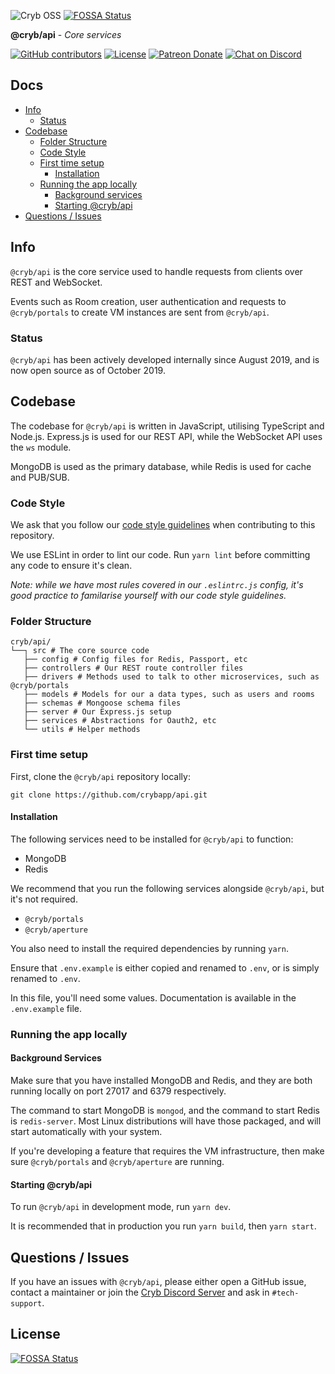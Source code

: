 ![Cryb OSS](.github/api-icon.png "@cryb/api Logo")
[![FOSSA Status](https://app.fossa.com/api/projects/git%2Bgithub.com%2Fcrybapp%2Fapi.svg?type=shield)](https://app.fossa.com/projects/git%2Bgithub.com%2Fcrybapp%2Fapi?ref=badge_shield)

**@cryb/api** - _Core services_

[![GitHub contributors](https://img.shields.io/github/contributors/crybapp/api)](https://github.com/crybapp/api/graphs/contributors) [![License](https://img.shields.io/github/license/crybapp/api)](https://github.com/crybapp/api/blob/master/LICENSE) [![Patreon Donate](https://img.shields.io/badge/donate-Patreon-red.svg)](https://patreon.com/cryb) [![Chat on Discord](https://discord.com/api/guilds/594942455749672983/widget.png)](https://discord.gg/xdhEgD5)

## Docs

* [Info](#info)
  * [Status](#status)
* [Codebase](#codebase)
  * [Folder Structure](#folder-structure)
  * [Code Style](#code-style)
  * [First time setup](#first-time-setup)
    * [Installation](#installation)
  * [Running the app locally](#running-the-app-locally)
    * [Background services](#background-services)
    * [Starting @cryb/api](#starting-@cryb/api)
* [Questions / Issues](#questions--issues)

## Info

`@cryb/api` is the core service used to handle requests from clients over REST and WebSocket.

Events such as Room creation, user authentication and requests to `@cryb/portals` to create VM instances are sent from `@cryb/api`.

### Status

`@cryb/api` has been actively developed internally since August 2019, and is now open source as of October 2019.

## Codebase

The codebase for `@cryb/api` is written in JavaScript, utilising TypeScript and Node.js. Express.js is used for our REST API, while the WebSocket API uses the `ws` module.

MongoDB is used as the primary database, while Redis is used for cache and PUB/SUB.

### Code Style

We ask that you follow our [code style guidelines](https://github.com/crybapp/library/blob/master/code-style/STYLE.md) when contributing to this repository.

We use ESLint in order to lint our code. Run `yarn lint` before committing any code to ensure it's clean.

*Note: while we have most rules covered in our `.eslintrc.js` config, it's good practice to familarise yourself with our code style guidelines.*

### Folder Structure

```
cryb/api/
└──┐ src # The core source code
   ├── config # Config files for Redis, Passport, etc
   ├── controllers # Our REST route controller files
   ├── drivers # Methods used to talk to other microservices, such as @cryb/portals
   ├── models # Models for our a data types, such as users and rooms
   ├── schemas # Mongoose schema files
   ├── server # Our Express.js setup
   ├── services # Abstractions for Oauth2, etc
   └── utils # Helper methods
```

### First time setup

First, clone the `@cryb/api` repository locally:

```
git clone https://github.com/crybapp/api.git
```

#### Installation

The following services need to be installed for `@cryb/api` to function:

* MongoDB
* Redis

We recommend that you run the following services alongside `@cryb/api`, but it's not required.

* `@cryb/portals`
* `@cryb/aperture`

You also need to install the required dependencies by running `yarn`.

Ensure that `.env.example` is either copied and renamed to `.env`, or is simply renamed to `.env`.

In this file, you'll need some values. Documentation is available in the `.env.example` file.

### Running the app locally

#### Background Services

Make sure that you have installed MongoDB and Redis, and they are both running locally on port 27017 and 6379 respectively.

The command to start MongoDB is `mongod`, and the command to start Redis is `redis-server`.
Most Linux distributions will have those packaged, and will start automatically with your system.

If you're developing a feature that requires the VM infrastructure, then make sure `@cryb/portals` and `@cryb/aperture` are running.

#### Starting @cryb/api

To run `@cryb/api` in development mode, run `yarn dev`.

It is recommended that in production you run `yarn build`, then `yarn start`.

## Questions / Issues

If you have an issues with `@cryb/api`, please either open a GitHub issue, contact a maintainer or join the [Cryb Discord Server](https://discord.gg/xdhEgD5) and ask in `#tech-support`.


## License
[![FOSSA Status](https://app.fossa.com/api/projects/git%2Bgithub.com%2Fcrybapp%2Fapi.svg?type=large)](https://app.fossa.com/projects/git%2Bgithub.com%2Fcrybapp%2Fapi?ref=badge_large)